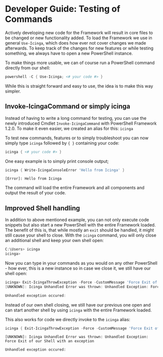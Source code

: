 # Developer Guide: Testing of Commands

Actively developing new code for the Framework will result in core files to be changed or new functionality added. To load the Framework we use in general `Use-Icinga`, which does how ever not cover changes we made afterwards. To keep track of the changes for new features or while testing something, we always have to open a new PowerShell instance.

To make things more usable, we can of course run a PowerShell command directly from our shell:

```powershell
powershell -C { Use-Icinga; <# your code #> }
```

While this is straight forward and easy to use, the idea is to make this way simpler.

## Invoke-IcingaCommand or simply icinga

Instead of having to write a long command for testing, you can use the newly introduced Cmdlet `Invoke-IcingaCommand` with PowerShell Framework 1.2.0. To make it even easier, we created an alias for this: `icinga`

To test new commands, features or to simply troubleshoot you can now simply type `icinga` followed by `{ }` containing your code:

```powershell
icinga { <# your code #> }
```

One easy example is to simply print console output;

```powershell
icinga { Write-IcingaConsoleError 'Hello from Icinga' }
```

```text
[Error]: Hello from Icinga
```

The command will load the entire Framework and all components and output the result of your code.

## Improved Shell handling

In addition to above mentioned example, you can not only execute code snippets but also start a new PowerShell with the entire Framework loaded. The benefit of this is, that while mostly an `exit` should be handled, it might still cause your shell to close. With the `icinga` command, you will only close an additional shell and keep your own shell open:

```powershell
C:\Users> icinga
icinga>
```

Now you can type in your commands as you would on any other PowerShell - how ever, this is a new instance so in case we close it, we still have our shell open:

```powershell
icinga> Exit-IcingaThrowException -Force -CustomMessage 'Force Exit of our Shell with an exception';
[UNKNOWN]: Icinga Unhandled Error was thrown: Unhandled Exception: Force Exit of our Shell with an exception

Unhandled exception occured:
```

Instead of our own shell closing, we still have our previous one open and can start another shell by using `icinga` with the entire Framework loaded.

This also works for code we directly invoke to the `icinga` alias:

```powershell
icinga { Exit-IcingaThrowException -Force -CustomMessage 'Force Exit of our Shell with an exception'; }
```

```text
[UNKNOWN]: Icinga Unhandled Error was thrown: Unhandled Exception: Force Exit of our Shell with an exception

Unhandled exception occured:
```
